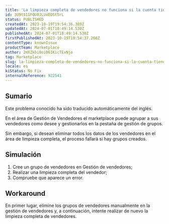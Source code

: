 ```yaml
---
title: 'La limpieza completa de vendedores no funciona si la cuenta tiene grupos de vendedores en Gestión de vendedores.'
id: 3U9tS11FQU0JLUxEDSt5rL
status: PUBLISHED
createdAt: 2023-10-19T19:54:36.389Z
updatedAt: 2024-07-01T18:49:14.530Z
publishedAt: 2024-07-01T18:49:14.530Z
firstPublishedAt: 2023-10-19T19:54:37.266Z
contentType: knownIssue
productTeam: Marketplace
author: 2mXZkbi0oi061KicTExNjo
tag: Marketplace
slug: la-limpieza-completa-de-vendedores-no-funciona-si-la-cuenta-tiene-grupos-de-vendedores-en-gestion-de-vendedores
locale: es
kiStatus: No Fix
internalReference: 922541
---
```


## Sumario

<div class="alert alert-info">
  <p>Este problema conocido ha sido traducido automáticamente del inglés.</p>
</div>


En el área de Gestión de Vendedores el marketplace puede agrupar a sus vendedores como desee y gestionarlos en la pestaña de gestión de grupos.

Sin embargo, si desean eliminar todos los datos de los vendedores en el área de limpieza completa, el proceso fallará si hay grupos creados.


##

## Simulación



1. Cree un grupo de vendedores en Gestión de vendedores;
2. Realizar una limpieza completa del vendedor;
3. Compruebe que aparece un error.



## Workaround


En primer lugar, elimine los grupos de vendedores manualmente en la gestión de vendedores y, a continuación, intente realizar de nuevo la limpieza completa de vendedores.





